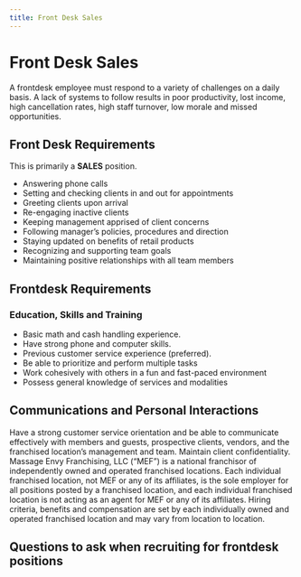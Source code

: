 ```yaml
---
title: Front Desk Sales
---
```


# Front Desk Sales

A frontdesk employee must respond to a variety of challenges on a daily basis. A lack of systems to follow results in poor productivity, lost income, high cancellation rates, high staff turnover, low morale and missed opportunities.

## Front Desk Requirements

This is primarily a **SALES** position.

- Answering phone calls
- Setting and checking clients in and out for appointments
- Greeting clients upon arrival
- Re-engaging inactive clients
- Keeping management apprised of client concerns
- Following manager’s policies, procedures and direction
- Staying updated on benefits of retail products
- Recognizing and supporting team goals
- Maintaining positive relationships with all team members

## Frontdesk Requirements

### Education, Skills and Training

- Basic math and cash handling experience.
- Have strong phone and computer skills.
- Previous customer service experience (preferred).
- Be able to prioritize and perform multiple tasks
- Work cohesively with others in a fun and fast-paced environment
- Possess general knowledge of services and modalities

## Communications and Personal Interactions

Have a strong customer service orientation and be able to communicate effectively with members and guests, prospective clients, vendors, and the franchised location’s management and team.
Maintain client confidentiality.
Massage Envy Franchising, LLC (“MEF”) is a national franchisor of independently owned and operated franchised locations. Each individual franchised location, not MEF or any of its affiliates, is the sole employer for all positions posted by a franchised location, and each individual franchised location is not acting as an agent for MEF or any of its affiliates. Hiring criteria, benefits and compensation are set by each individually owned and operated franchised location and may vary from location to location.

## Questions to ask when recruiting for frontdesk positions
